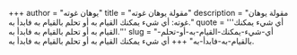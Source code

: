 +++
author = "يوهان غوته"
title = "مقولة يوهان غوته"
description = "مقولة يوهان غوته: أي شيء يمكنك القيام به أو تحلم بالقيام به فابدأ به."
quote = '''أي شيء يمكنك القيام به أو تحلم بالقيام به فابدأ به.'''
slug = "أي-شيء-يمكنك-القيام-به-أو-تحلم-بالقيام-به-فابدأ-به"
+++
أي شيء يمكنك القيام به أو تحلم بالقيام به فابدأ به.
